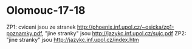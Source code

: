 # Olomouc-17-18
ZP1: cviceni jsou ze stranek http://phoenix.inf.upol.cz/~osicka/zp1-poznamky.pdf, "jine stranky" jsou http://jazykc.inf.upol.cz/sujc.pdf
ZP2: "jine stranky" jsou http://jazykc.inf.upol.cz/index.htm 
